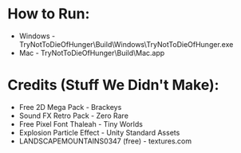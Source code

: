# How to Run:
* Windows - TryNotToDieOfHunger\Build\Windows\TryNotToDieOfHunger.exe
* Mac - TryNotToDieOfHunger\Build\Mac.app

# Credits (Stuff We Didn't Make):
* Free 2D Mega Pack - Brackeys
* Sound FX Retro Pack - Zero Rare
* Free Pixel Font Thaleah - Tiny Worlds
* Explosion Particle Effect - Unity Standard Assets
* LANDSCAPEMOUNTAINS0347 (free) - textures.com
